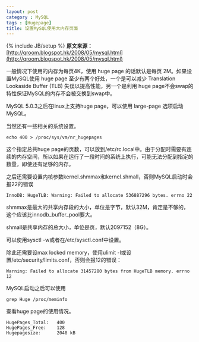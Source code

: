 ```yaml
---
layout: post
category : MySQL
tags : [Hugepage]
title: 设置MySQL使用大内存页面
---
```

{% include JB/setup %}
**原文来源：** [http://qroom.blogspot.hk/2008/05/mysql.html](http://qroom.blogspot.hk/2008/05/mysql.html)

一般情况下使用的内存为每页4K，使用 huge page 的话默认是每页 2M。如果设置MySQL使用 huge page 至少有两个好处，一个是可以减少 Translation Lookaside Buffer (TLB) 失误以提高性能，另一个是利用 huge page不会swap的特性保证MySQL的内存不会被交换到swap中。

MySQL 5.0.3之后在linux上支持huge page，可以使用 large-page 选项启动MySQL。

当然还有一些相关的系统设置。

	echo 400 > /proc/sys/vm/nr_hugepages

这个指定总共huge page的页数，可以放到/etc/rc.local中。由于分配时需要有连续的内存空间，所以如果在运行了一段时间的系统上执行，可能无法分配到指定的数量，即使还有足够的内存。

之后还需要设置内核参数kernel.shmmax和kernel.shmall，否则MySQL启动时会报22的错误

	InnoDB: HugeTLB: Warning: Failed to allocate 536887296 bytes. errno 22

shmmax是最大的共享内存段的大小，单位是字节，默认32M，肯定是不够的，这个应该比innodb_buffer_pool要大。

shmall是共享内存的总大小，单位是页，默认2097152（8G）。

可以使用sysctl -w或者在/etc/sysctl.conf中设置。

除此还需要设max locked memory，使用ulimit -l或设置/etc/security/limits.conf，否则会报12的错误：

	Warning: Failed to allocate 31457280 bytes from HugeTLB memory. errno 12

MySQL启动之后可以使用

	grep Huge /proc/meminfo

查看huge page的使用情况。

	HugePages_Total:   400
	HugePages_Free:    128
	Hugepagesize:      2048 kB
